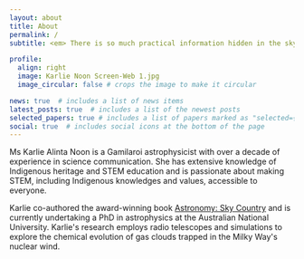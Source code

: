 ```yaml
---
layout: about
title: About
permalink: /
subtitle: <em> There is so much practical information hidden in the sky </em>

profile:
  align: right
  image: Karlie Noon Screen-Web 1.jpg
  image_circular: false # crops the image to make it circular

news: true  # includes a list of news items
latest_posts: true  # includes a list of the newest posts
selected_papers: true # includes a list of papers marked as "selected={true}"
social: true  # includes social icons at the bottom of the page
---
```


Ms Karlie Alinta Noon is a Gamilaroi astrophysicist with over a decade of experience in science communication. She has extensive knowledge of Indigenous heritage and STEM education and is passionate about making STEM, including Indigenous knowledges and values, accessible to everyone. 

Karlie co-authored the award-winning book <a href=" https://www.booktopia.com.au/first-knowledges-astronomy-karlie-noon/book/9781760762162.html">Astronomy: Sky Country</a> and is currently undertaking a PhD in astrophysics at the Australian National University. Karlie's research employs radio telescopes and simulations to explore the chemical evolution of gas clouds trapped in the Milky Way's nuclear wind.
<br>
<br>
<br>
<br>
